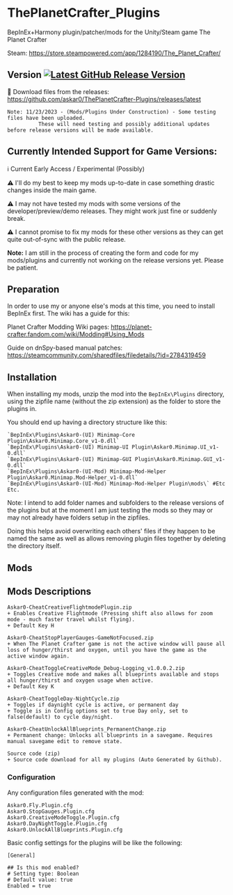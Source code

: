 
# ThePlanetCrafter_Plugins
BepInEx+Harmony plugin/patcher/mods for the Unity/Steam game The Planet Crafter

Steam: https://store.steampowered.com/app/1284190/The_Planet_Crafter/

## Version <a href='https://github.com/Askar0/ThePlanetCrafter-Plugins/releases'><img src='https://img.shields.io/github/v/release/Askar0/ThePlanetCrafter-Plugins' alt='Latest GitHub Release Version'/></a>

:arrow_down_small: Download files from the releases: https://github.com/askar0/ThePlanetCrafter-Plugins/releases/latest

```
Note: 11/23/2023 - (Mods/Plugins Under Construction) - Some testing files have been uploaded. 
          These will need testing and possibly additional updates before release versions will be made available.
```

## Currently Intended Support for Game Versions:
ℹ️ Current Early Access / Experimental (Possibly)

:warning: I'll do my best to keep my mods up-to-date in case something drastic changes inside the main game.

:warning: I may not have tested my mods with some versions of the developer/preview/demo releases. They might work just fine or suddenly break.

:warning: I cannot promise to fix my mods for these other versions as they can get quite out-of-sync with the public release.

**Note:** I am still in the process of creating the form and code for my mods/plugins and currently not working on the release versions yet. Please be patient.

## Preparation

In order to use my or anyone else's mods at this time, you need to install BepInEx first. The wiki has a guide for this:

Planet Crafter Modding Wiki pages: https://planet-crafter.fandom.com/wiki/Modding#Using_Mods

Guide on dnSpy-based manual patches: https://steamcommunity.com/sharedfiles/filedetails/?id=2784319459

## Installation

When installing my mods, unzip the mod into the `BepInEx\Plugins` directory, using the zipfile name (without the zip extension) as the folder to store the plugins in.

You should end up having a directory structure like this:

```
`BepInEx\Plugins\Askar0-(UI) Minimap-Core Plugin\Askar0.Minimap.Core_v1-0.dll`
`BepInEx\Plugins\Askar0-(UI) Minimap-UI Plugin\Askar0.Minimap.UI_v1-0.dll`
`BepInEx\Plugins\Askar0-(UI) Minimap-GUI Plugin\Askar0.Minimap.GUI_v1-0.dll`
`BepInEx\Plugins\Askar0-(UI-Mod) Minimap-Mod-Helper Plugin\Askar0.Minimap.Mod-Helper_v1-0.dll`
`BepInEx\Plugins\Askar0-(UI-Mod) Minimap-Mod-Helper Plugin\mods\` #Etc Etc.
```

Note: I intend to add folder names and subfolders to the release versions of the plugins but at the moment I am just testing the mods so they may or may not already have folders setup in the zipfiles.

Doing this helps avoid overwriting each others' files if they happen to be named the same as well as allows removing plugin files together 
by deleting the directory itself.

## Mods

## Mods Descriptions

```
Askar0-CheatCreativeFlightmodePlugin.zip
+ Enables Creative Flightmode (Pressing shift also allows for zoom mode - much faster travel whilst flying).
+ Default Key H

Askar0-CheatStopPlayerGauges-GameNotFocused.zip
+ When The Planet Crafter game is not the active window will pause all loss of hunger/thirst and oxygen, until you have the game as the active window again.

Askar0-CheatToggleCreativeMode_Debug-Logging_v1.0.0.2.zip
+ Toggles Creative mode and makes all blueprints available and stops all hunger/thirst and oxygen usage when active.
+ Default Key K

Askar0-CheatToggleDay-NightCycle.zip
+ Toggles if daynight cycle is active, or permanent day
+ Toggle is in Config options set to true Day only, set to false(default) to cycle day/night.

Askar0-CheatUnlockAllBlueprints_PermanentChange.zip
+ Permanent change: Unlocks all blueprints in a savegame. Requires manual savegame edit to remove state.

Source code (zip) 
+ Source code download for all my plugins (Auto Generated by Github).
```

### Configuration

Any configuration files generated with the mod:
```
Askar0.Fly.Plugin.cfg
Askar0.StopGauges.Plugin.cfg
Askar0.CreativeModeToggle.Plugin.cfg
Askar0.DayNightToggle.Plugin.cfg
Askar0.UnlockAllBlueprints.Plugin.cfg
```

Basic config settings for the plugins will be like the following:

```
[General]

## Is this mod enabled?
# Setting type: Boolean
# Default value: true
Enabled = true

```
